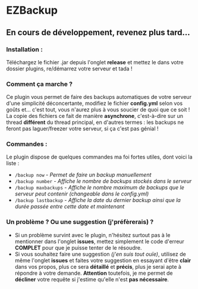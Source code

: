 # EZBackup
## En cours de développement, revenez plus tard...

### Installation :
Téléchargez le fichier .jar depuis l'onglet **release** et mettez le dans votre dossier plugins, re/démarrez votre serveur et tada !

### Comment ça marche ?
Ce plugin vous permet de faire des backups automatiques de votre serveur d'une simplicité déconcertante, modifiez le fichier **config.yml** selon vos goûts et... c'est tout, vous n'aurez plus à vous soucier de quoi que ce soit ! La copie des fichiers ce fait de manière **asynchrone**, c'est-à-dire sur un thread **différent** du thread principal, en d'autres termes : les backups ne feront pas laguer/freezer votre serveur, si ça c'est pas génial !

### Commandes :
Le plugin dispose de quelques commandes ma foi fortes utiles, dont voici la liste :
* `/backup now` - *Permet de faire un backup manuellement*
* `/backup number` - *Affiche le nombre de backups stockés dans le serveur*
* `/backup maxbackups` - *Affiche le nombre maximum de backups que le serveur peut contenir (changeable dans le config.yml)*
* `/backup lastbackup` - *Affiche la date du dernier backup ainsi que la durée passée entre cette date et maintenant*

### Un problème ? Ou une suggestion (j'préfèrerais) ?
* Si un problème survint avec le plugin, n'hésitez surtout pas à le mentionner dans l'onglet **issues**, mettez simplement le code d'erreur **COMPLET** pour que je puisse tenter de le résoudre.
* Si vous souhaitez faire une suggestion *(j'en suis tout ouïe)*, utilisez de même l'onglet **issues** et faites votre suggestion en essayant d'être **clair** dans vos propos, plus ce sera **détaillé** et **précis**, plus je serai apte à répondre à votre demande. **Attention** toutefois, je me permet de **décliner** votre requête si j'estime qu'elle n'est **pas nécessaire**.
